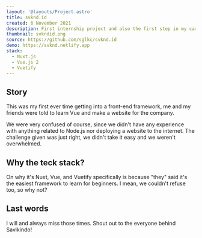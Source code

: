 ```yaml
---
layout: '@layouts/Project.astro'
title: svknd.id
created: 6 November 2021
description: First internship project and also the first step in my career as a web developer
thumbnail: svkndid.png
source: https://github.com/sglkc/svknd.id
demo: https://svknd.netlify.app
stack:
  - Nuxt.js
  - Vue.js 2
  - Vuetify
---
```


## Story

This was my first ever time getting into a front-end framework, me and my
friends were told to learn Vue and make a website for the company.

We were very confused of course, since we didn't have any experience with
anything related to Node.js nor deploying a website to the internet. The
challenge given was just right, we didn't take it easy and we weren't
overwhelmed.

## Why the teck stack?

On why it's Nuxt, Vue, and Vuetify specifically is because "they" said it's the
easiest framework to learn for beginners. I mean, we couldn't refuse too, so
why not?

## Last words

I will and always miss those times. Shout out to the everyone behind Savikindo!
